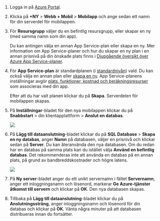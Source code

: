 1. Logga in på [Azure Portal].
2. Klicka på **+NY** > **Webb + Mobil** > **Mobilapp** och ange sedan ett namn för din serverdel för mobilappen.
3. För **Resursgrupp** väljer du en befintlig resursgrupp, eller skapar en ny (med samma namn som din app). 
   
    Du kan antingen välja en annan App Service-plan eller skapa en ny. Mer information om App Service-planer och hur du skapar en ny plan i en annan prisnivå på din önskade plats finns i [Djupgående översikt över Azure App Service-planer](../articles/app-service/azure-web-sites-web-hosting-plans-in-depth-overview.md).
4. För **App Service-plan** är standardplanen (i [standardnivån](https://azure.microsoft.com/pricing/details/app-service/)) vald. Du kan också välja en annan plan eller [skapa en ny](../articles/app-service/app-service-plan-manage.md#create-an-app-service-plan). App Service-planens inställningar avgör [plats, funktioner, kostnad och beräkningsresurser](https://azure.microsoft.com/pricing/details/app-service/) som associeras med din app. 
   
    Efter att du har valt planen klickar du på **Skapa**. Serverdelen för mobilappen skapas. 
5. På **Inställningar**-bladet för den nya mobilappen klickar du på **Snabbstart** > din klientapplattform > **Anslut en databas**. 
   
    ![](./media/app-service-mobile-dotnet-backend-create-new-service/dotnet-backend-create-data-connection.png)
6. På **Lägg till dataanslutning**-bladet klickar du på **SQL Database** > **Skapa en ny databas**, anger **Namn** på databasen, väljer en prisnivå och klickar sedan på **Server**.  Du kan återanvända den nya databasen. Om du redan har en databas på samma plats kan du istället välja **Använd en befintlig databas**. Det rekommenderas inte att använda en databas på en annan plats, på grund av bandbreddskostnader och högre latens.
   
    ![](./media/app-service-mobile-dotnet-backend-create-new-service/dotnet-backend-create-db.png)
7. På **Ny server**-bladet anger du ett unikt servernamn i fältet **Servernamn**, anger ett inloggningsnamn och lösenord, markerar **Ge Azure-tjänster åtkomst till servern** och klickar på **OK**. Den nya databasen skapas.
8. Tillbaka på **Lägg till dataanslutning**-bladet klickar du på **Anslutningssträng**, anger inloggningsnamn och lösenord för din databas och klickar på **OK**. Vänta några minuter på att databasen distribueras innan du fortsätter.

<!-- URLs. -->
[Azure Portal]: https://portal.azure.com/
